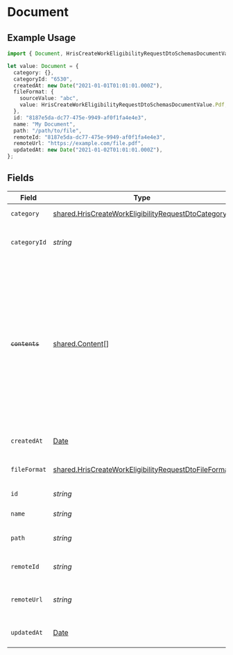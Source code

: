 # Document

## Example Usage

```typescript
import { Document, HrisCreateWorkEligibilityRequestDtoSchemasDocumentValue } from "@stackone/stackone-client-ts/sdk/models/shared";

let value: Document = {
  category: {},
  categoryId: "6530",
  createdAt: new Date("2021-01-01T01:01:01.000Z"),
  fileFormat: {
    sourceValue: "abc",
    value: HrisCreateWorkEligibilityRequestDtoSchemasDocumentValue.Pdf,
  },
  id: "8187e5da-dc77-475e-9949-af0f1fa4e4e3",
  name: "My Document",
  path: "/path/to/file",
  remoteId: "8187e5da-dc77-475e-9949-af0f1fa4e4e3",
  remoteUrl: "https://example.com/file.pdf",
  updatedAt: new Date("2021-01-02T01:01:01.000Z"),
};
```

## Fields

| Field                                                                                                                                                                                                          | Type                                                                                                                                                                                                           | Required                                                                                                                                                                                                       | Description                                                                                                                                                                                                    | Example                                                                                                                                                                                                        |
| -------------------------------------------------------------------------------------------------------------------------------------------------------------------------------------------------------------- | -------------------------------------------------------------------------------------------------------------------------------------------------------------------------------------------------------------- | -------------------------------------------------------------------------------------------------------------------------------------------------------------------------------------------------------------- | -------------------------------------------------------------------------------------------------------------------------------------------------------------------------------------------------------------- | -------------------------------------------------------------------------------------------------------------------------------------------------------------------------------------------------------------- |
| `category`                                                                                                                                                                                                     | [shared.HrisCreateWorkEligibilityRequestDtoCategory](../../../sdk/models/shared/hriscreateworkeligibilityrequestdtocategory.md)                                                                                | :heavy_minus_sign:                                                                                                                                                                                             | The category of the file                                                                                                                                                                                       | templates, forms, backups, etc.                                                                                                                                                                                |
| `categoryId`                                                                                                                                                                                                   | *string*                                                                                                                                                                                                       | :heavy_minus_sign:                                                                                                                                                                                             | The categoryId of the documents                                                                                                                                                                                | 6530                                                                                                                                                                                                           |
| ~~`contents`~~                                                                                                                                                                                                 | [shared.Content](../../../sdk/models/shared/content.md)[]                                                                                                                                                      | :heavy_minus_sign:                                                                                                                                                                                             | : warning: ** DEPRECATED **: This will be removed in a future release, please migrate away from it as soon as possible.<br/><br/>The content of the file. Deprecated, use `url` and `file_format` one level up instead |                                                                                                                                                                                                                |
| `createdAt`                                                                                                                                                                                                    | [Date](https://developer.mozilla.org/en-US/docs/Web/JavaScript/Reference/Global_Objects/Date)                                                                                                                  | :heavy_minus_sign:                                                                                                                                                                                             | The creation date of the file                                                                                                                                                                                  | 2021-01-01T01:01:01.000Z                                                                                                                                                                                       |
| `fileFormat`                                                                                                                                                                                                   | [shared.HrisCreateWorkEligibilityRequestDtoFileFormat](../../../sdk/models/shared/hriscreateworkeligibilityrequestdtofileformat.md)                                                                            | :heavy_minus_sign:                                                                                                                                                                                             | The file format of the file                                                                                                                                                                                    |                                                                                                                                                                                                                |
| `id`                                                                                                                                                                                                           | *string*                                                                                                                                                                                                       | :heavy_minus_sign:                                                                                                                                                                                             | Unique identifier                                                                                                                                                                                              | 8187e5da-dc77-475e-9949-af0f1fa4e4e3                                                                                                                                                                           |
| `name`                                                                                                                                                                                                         | *string*                                                                                                                                                                                                       | :heavy_minus_sign:                                                                                                                                                                                             | The name of the file                                                                                                                                                                                           | My Document                                                                                                                                                                                                    |
| `path`                                                                                                                                                                                                         | *string*                                                                                                                                                                                                       | :heavy_minus_sign:                                                                                                                                                                                             | The path where the file is stored                                                                                                                                                                              | /path/to/file                                                                                                                                                                                                  |
| `remoteId`                                                                                                                                                                                                     | *string*                                                                                                                                                                                                       | :heavy_minus_sign:                                                                                                                                                                                             | Provider's unique identifier                                                                                                                                                                                   | 8187e5da-dc77-475e-9949-af0f1fa4e4e3                                                                                                                                                                           |
| `remoteUrl`                                                                                                                                                                                                    | *string*                                                                                                                                                                                                       | :heavy_minus_sign:                                                                                                                                                                                             | URL where the file content is located                                                                                                                                                                          | https://example.com/file.pdf                                                                                                                                                                                   |
| `updatedAt`                                                                                                                                                                                                    | [Date](https://developer.mozilla.org/en-US/docs/Web/JavaScript/Reference/Global_Objects/Date)                                                                                                                  | :heavy_minus_sign:                                                                                                                                                                                             | The update date of the file                                                                                                                                                                                    | 2021-01-02T01:01:01.000Z                                                                                                                                                                                       |